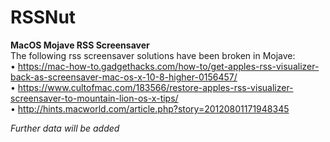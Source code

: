 # RSSNut
**MacOS Mojave RSS Screensaver**<br>
The following rss screensaver solutions have been broken in Mojave:<br>
• https://mac-how-to.gadgethacks.com/how-to/get-apples-rss-visualizer-back-as-screensaver-mac-os-x-10-8-higher-0156457/<br>
• https://www.cultofmac.com/183566/restore-apples-rss-visualizer-screensaver-to-mountain-lion-os-x-tips/<br>
• http://hints.macworld.com/article.php?story=20120801171948345<br>

*Further data will be added*

